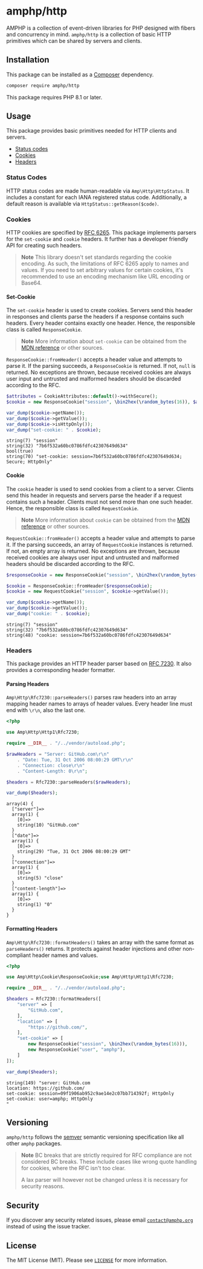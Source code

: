 # amphp/http

AMPHP is a collection of event-driven libraries for PHP designed with fibers and concurrency in mind.
`amphp/http` is a collection of basic HTTP primitives which can be shared by servers and clients.

## Installation

This package can be installed as a [Composer](https://getcomposer.org/) dependency.

```bash
composer require amphp/http
```

This package requires PHP 8.1 or later.

## Usage

This package provides basic primitives needed for HTTP clients and servers.

- [Status codes](#status-codes)
- [Cookies](#cookies)
- [Headers](#headers)

### Status Codes

HTTP status codes are made human-readable via `Amp\Http\HttpStatus`.
It includes a constant for each IANA registered status code.
Additionally, a default reason is available via `HttpStatus::getReason($code)`.

### Cookies

HTTP cookies are specified by [RFC 6265](https://tools.ietf.org/html/rfc6265).
This package implements parsers for the `set-cookie` and `cookie` headers.
It further has a developer friendly API for creating such headers.

> **Note**
> This library doesn't set standards regarding the cookie encoding.
> As such, the limitations of RFC 6265 apply to names and values.
> If you need to set arbitrary values for certain cookies, it's recommended to use an encoding mechanism like URL encoding or Base64.

#### Set-Cookie

The `set-cookie` header is used to create cookies.
Servers send this header in responses and clients parse the headers if a response contains such headers.
Every header contains exactly one header.
Hence, the responsible class is called `ResponseCookie`.

> **Note**
> More information about `set-cookie` can be obtained from the [MDN reference](https://developer.mozilla.org/en-US/docs/Web/HTTP/Headers/Set-Cookie) or other sources.

`ResponseCookie::fromHeader()` accepts a header value and attempts to parse it.
If the parsing succeeds, a `ResponseCookie` is returned.
If not, `null` is returned.
No exceptions are thrown, because received cookies are always user input and untrusted and malformed headers should be discarded according to the RFC.

```php
$attributes = CookieAttributes::default()->withSecure();
$cookie = new ResponseCookie("session", \bin2hex(\random_bytes(16)), $attributes);

var_dump($cookie->getName());
var_dump($cookie->getValue());
var_dump($cookie->isHttpOnly());
var_dump("set-cookie: " . $cookie);
```

```plain
string(7) "session"
string(32) "7b6f532a60bc0786fdfc42307649d634"
bool(true)
string(70) "set-cookie: session=7b6f532a60bc0786fdfc42307649d634; Secure; HttpOnly"
```

#### Cookie

The `cookie` header is used to send cookies from a client to a server.
Clients send this header in requests and servers parse the header if a request contains such a header.
Clients must not send more than one such header.
Hence, the responsible class is called `RequestCookie`.

> **Note**
> More information about `cookie` can be obtained from the [MDN reference](https://developer.mozilla.org/en-US/docs/Web/HTTP/Headers/Cookie) or other sources.

`RequestCookie::fromHeader()` accepts a header value and attempts to parse it.
If the parsing succeeds, an array of `RequestCookie` instances is returned.
If not, an empty array is returned.
No exceptions are thrown, because received cookies are always user input and untrusted and malformed headers should be discarded according to the RFC.

```php
$responseCookie = new ResponseCookie("session", \bin2hex(\random_bytes(16)), $attributes);

$cookie = ResponseCookie::fromHeader($responseCookie);
$cookie = new RequestCookie("session", $cookie->getValue());

var_dump($cookie->getName());
var_dump($cookie->getValue());
var_dump("cookie: " . $cookie);
```

```plain
string(7) "session"
string(32) "7b6f532a60bc0786fdfc42307649d634"
string(48) "cookie: session=7b6f532a60bc0786fdfc42307649d634"
```

### Headers

This package provides an HTTP header parser based on [RFC 7230](https://tools.ietf.org/html/rfc7230).
It also provides a corresponding header formatter.

#### Parsing Headers

`Amp\Http\Rfc7230::parseHeaders()` parses raw headers into an array mapping header names to arrays of header values.
Every header line must end with `\r\n`, also the last one.

```php
<?php

use Amp\Http\Http1\Rfc7230;

require __DIR__ . "/../vendor/autoload.php";

$rawHeaders = "Server: GitHub.com\r\n"
    . "Date: Tue, 31 Oct 2006 08:00:29 GMT\r\n"
    . "Connection: close\r\n"
    . "Content-Length: 0\r\n";

$headers = Rfc7230::parseHeaders($rawHeaders);

var_dump($headers);
```

```plain
array(4) {
  ["server"]=>
  array(1) {
    [0]=>
    string(10) "GitHub.com"
  }
  ["date"]=>
  array(1) {
    [0]=>
    string(29) "Tue, 31 Oct 2006 08:00:29 GMT"
  }
  ["connection"]=>
  array(1) {
    [0]=>
    string(5) "close"
  }
  ["content-length"]=>
  array(1) {
    [0]=>
    string(1) "0"
  }
}
```

#### Formatting Headers

`Amp\Http\Rfc7230::formatHeaders()` takes an array with the same format as `parseHeaders()` returns.
It protects against header injections and other non-compliant header names and values.

```php
<?php

use Amp\Http\Cookie\ResponseCookie;use Amp\Http\Http1\Rfc7230;

require __DIR__ . "/../vendor/autoload.php";

$headers = Rfc7230::formatHeaders([
    "server" => [
        "GitHub.com",
    ],
    "location" => [
        "https://github.com/",
    ],
    "set-cookie" => [
        new ResponseCookie("session", \bin2hex(\random_bytes(16))),
        new ResponseCookie("user", "amphp"),
    ]
]);

var_dump($headers);
```

```plain
string(149) "server: GitHub.com
location: https://github.com/
set-cookie: session=09f1906ab952c9ae14e2c07bb714392f; HttpOnly
set-cookie: user=amphp; HttpOnly
"
```

## Versioning

`amphp/http` follows the [semver](http://semver.org/) semantic versioning specification like all other `amphp` packages.

> **Note**
> BC breaks that are strictly required for RFC compliance are not considered BC breaks.
> These include cases like wrong quote handling for cookies, where the RFC isn't too clear.
>
> A lax parser will however not be changed unless it is necessary for security reasons.

## Security

If you discover any security related issues, please email [`contact@amphp.org`](mailto:contact@amphp.org) instead of using the issue tracker.

## License

The MIT License (MIT). Please see [`LICENSE`](./LICENSE) for more information.
